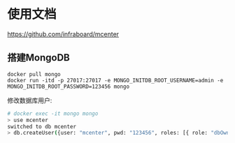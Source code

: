 # 使用文档 
https://github.com/infraboard/mcenter

## 搭建MongoDB

```
docker pull mongo
docker run -itd -p 27017:27017 -e MONGO_INITDB_ROOT_USERNAME=admin -e MONGO_INITDB_ROOT_PASSWORD=123456 mongo
```

修改数据库用户:
```sh
# docker exec -it mongo mongo
> use mcenter
switched to db mcenter
> db.createUser({user: "mcenter", pwd: "123456", roles: [{ role: "dbOwner", db: "mcenter" }]})
```
